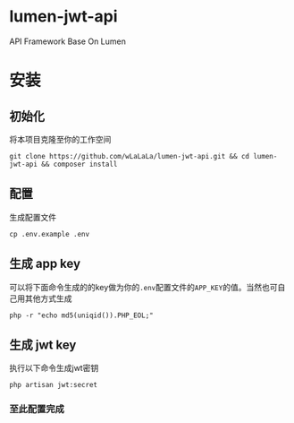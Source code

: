 # lumen-jwt-api
API Framework Base On Lumen

# 安装

## 初始化

将本项目克隆至你的工作空间

```
git clone https://github.com/wLaLaLa/lumen-jwt-api.git && cd lumen-jwt-api && composer install
```

## 配置

生成配置文件

```
cp .env.example .env
```

## 生成 app key

可以将下面命令生成的的key做为你的`.env`配置文件的`APP_KEY`的值。当然也可自己用其他方式生成

```
php -r "echo md5(uniqid()).PHP_EOL;"
```

## 生成 jwt key

执行以下命令生成jwt密钥

```
php artisan jwt:secret
```

### 至此配置完成